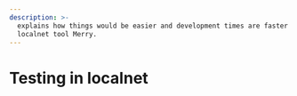 ```yaml
---
description: >-
  explains how things would be easier and development times are faster with our
  localnet tool Merry.
---
```


# Testing in localnet

